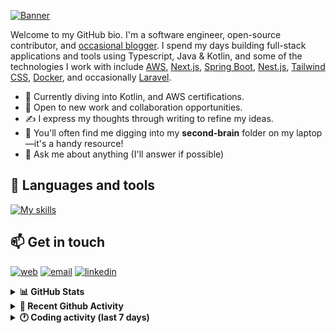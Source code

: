 [![Banner](https://raw.githubusercontent.com/wilfriedago/wilfriedago/main/assets/1.png)][website]

Welcome to my GitHub bio. I'm a software engineer, open-source contributor, and [occasional blogger][blog]. I spend my days building full-stack applications and tools using Typescript, Java & Kotlin, and some of the technologies I work with include [AWS](https://aws.amazon.com/fr/), [Next.js](https://nextjs.org/), [Spring Boot](https://spring.io/projects/spring-boot), [Nest.js](https://nestjs.com/), [Tailwind CSS](https://github.com/tailwindlabs/tailwindcss), [Docker](https://www.docker.com/), and occasionally [Laravel](https://laravel.com/).

- 🔭 Currently diving into Kotlin, and AWS certifications.
- 👯 Open to new work and collaboration opportunities.
- ✍️ I express my thoughts through writing to refine my ideas.
- 🧠 You'll often find me digging into my **second-brain** folder on my laptop—it's a handy resource!
- 💬 Ask me about anything (I'll answer if possible)

## 🎨 Languages and tools

[![My skills](https://skillicons.dev/icons?i=typescript,js,nodejs,nest,java,kotlin,spring,python,fastapi,django,aws,docker,vscode,idea,tailwind&perline=15)](https://wilfriedago.dev/about#skills)

## 📫 Get in touch
[![web](https://img.shields.io/badge/WEBSITE-12100E?logo=google-earth&color=282A36)][website]
[![email](https://img.shields.io/badge/MAIL-12100E?logo=mailgun&color=282A36)][mail]
[![linkedin](https://img.shields.io/badge/LINKEDIN-12100E?logo=linkedin&color=282A36)][linkedin]


<details>
  <summary><b>📊 GitHub Stats</b></summary>
	<br/>
	<p align="left">
		<img width="49.5%" src="https://github-readme-stats.vercel.app/api?username=wilfriedago&show_icons=true&count_private=true&title_color=10b981&icon_color=10b981&theme=react&hide_border=true" />
		<img width="49.5%" src="https://streak-stats.demolab.com/?user=wilfriedago&hide_border=true&theme=react&ring=10b981&fire=fff&currStreakNum=fff&sideLabels=10b981&currStreakLabel=10b981&sideNums=fff" />
	</p>
</details>

<details>
  <summary><b>📅 Recent Github Activity</b></summary>
	<br>

<!--RECENT_ACTIVITY:last_update-->
Last Updated: Thursday, April 24th, 2025, 4:19:00 AM
<!--RECENT_ACTIVITY:last_update_end-->

<!--RECENT_ACTIVITY:start-->
1. ⭐ Starred [foxlau/react-router-v7-remix-auth](https://github.com/foxlau/react-router-v7-remix-auth)<br>
2. ⭐ Starred [ulid/spec](https://github.com/ulid/spec)<br>
3. 🔱 Forked [wilfriedago/neondatabase-website](https://github.com/wilfriedago/neondatabase-website) from [neondatabase/website](https://github.com/neondatabase/website)<br>
4. ⭐ Starred [jellydn/zed-101-setup](https://github.com/jellydn/zed-101-setup)<br>
5. ⬆️ Pushed 10 commit(s) to [thewlabs/eslint-config](https://github.com/thewlabs/eslint-config)<br>
<!--RECENT_ACTIVITY:end-->
</details>

<details>
  <summary><b>🕐 Coding activity (last 7 days)</b></summary>
	<br>

<!--START_SECTION:waka-->

```python
Total Time: 19 hrs 14 mins

Java             12 hrs 29 mins  ████████████████▒░░░░░░░░   64.94 %
SQL              4 hrs 58 mins   ██████▒░░░░░░░░░░░░░░░░░░   25.89 %
XML              28 mins         ▓░░░░░░░░░░░░░░░░░░░░░░░░   02.47 %
TypeScript       11 mins         ▒░░░░░░░░░░░░░░░░░░░░░░░░   00.99 %
Docker           9 mins          ▒░░░░░░░░░░░░░░░░░░░░░░░░   00.83 %
JavaScript       1 min           ░░░░░░░░░░░░░░░░░░░░░░░░░   00.16 %
Docker File      1 min           ░░░░░░░░░░░░░░░░░░░░░░░░░   00.15 %
```

<!--END_SECTION:waka-->
</details>

[website]: https://wilfriedago.dev
[linkedin]: https://linkedin.com/in/wilfriedago
[blog]: https://wilfriedago.dev/blog
[mail]: mailto:me@wilfriedago.dev
